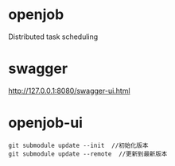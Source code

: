 # openjob
Distributed task scheduling

# swagger

http://127.0.0.1:8080/swagger-ui.html

# openjob-ui

```shell
git submodule update --init  //初始化版本
git submodule update --remote  //更新到最新版本
```